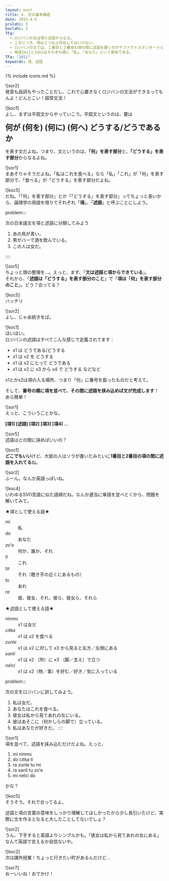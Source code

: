```yaml
---
layout: post
title: 4. 文の基本構造
date: 2015-4-5
prulahi: 3
bavlahi: 5
TFq:
  - ロジバンの文は項と述語からなる。
  - １文につき、項は２つ以上存在してはいけない。
  - ロジバンの文では、１番目と２番目の項の間に述語を置くのがデファクトスタンダードとなっている。
  - 単語{mi}と{do}はそれぞれ順に「私」、「あなた」という意味である。
TFa: "1011"
keywords: 項、述語
---
```

{% include icons.md %}

![sor2]  
発音も品詞もやったことだし、これで心置きなくロジバンの文法ができるってもんよ！どんとこい！超常文法！

![koc1]  
よし、まずは平叙文からやっていこう。平叙文というのは、要は

**<font size="+2">何が (何を) (何に) (何へ) どうする/どうであるか</font>**

を表す文だよね。つまり、文というのは、**「何」を表す部分**と、**「どうする」を表す部分**からなるよね。

![sor1]  
まあそりゃそうだよね。「私はこれを食べる」なら「私」「これ」が「何」を表す部分で、「食べる」が「どうする」を表す部分だよね。

![koc5]  
だね。「「何」を表す部分」とか「「どうする」を表す部分」ってちょっと長いから、論理学の用語を借りてそれぞれ「**項**」、「**述語**」と呼ぶことにしよう。

problem:::

次の日本語文を項と述語に分類してみよう
<ol>
<li >あの鳥が青い。</li>
<li >男がバーで酒を飲んでいる。</li>
<li >この人は女だ。</li>
</ol>
::::


![sor5]  
ちょっと頭の整理を...。えっと、まず、「**文は述語と項からできている**」。  
それから、「**述語は「どうする」を表す部分のこと**」で「**項は「何」を表す部分のこと**」。どう？合ってる？

![koc5]  
バッチリ

![sor2]  
よし、じゃあ続きをば。

![koc1]  
ほいほい。    
ロジバンの述語はすべてこんな感じで定義されてます：

- x1 は どうである/どうする
- x1 は x2 を どうする
- x1 は x2 にとって どうである
- x1 は x2 に x3 から x4 で どうする
などなど

x1とかx2は項の入る場所、つまり「何」に番号を振ったものだと考えて。

そして、**番号の順に項を並べて、その間に述語を挟み込めば文が完成します**！ あら簡単！

![sor1]  
えっと、こういうことかな。

**[項1] [述語] [項2] [項3] [項4] …**

![sor5]  
述語はどの間に挟めばいいの？

![koc1]  
**どこでもいい**けど、大抵の人はソラが書いたみたいに**1番目と2番目の項の間に述語を入れてる**ね。

![sor2]  
ふーん。なんか英語っぽいね。

![koc4]  
いわゆるSVO言語に似た語順だね。なんか適当に単語を並べとくから、問題を解いてみて。


★項として使える語★

<dl class="box valsi">
<dt><dfn>mi</dfn></dt>
<dd >私</dd>
<dt><dfn>do</dfn></dt>
<dd >あなた</dd>
<dt><dfn>zo'e</dfn></dt>
<dd >何か、誰か、それ</dd>
<dt><dfn>ti</dfn></dt>
<dd >これ</dd>
<dt><dfn>ta</dfn></dt>
<dd >それ（聴き手の近くにあるもの）</dd>
<dt><dfn>tu</dfn></dt>
<dd >あれ</dd>
<dt><dfn>ra</dfn></dt>
<dd >彼、彼女、それ、彼ら、彼女ら、それら</dd>
</dl>


★述語として使える語★

<dl class="box valsi">
<dt><dfn>ninmu</dfn></dt>
<dd >x1 は女だ</dd>
<dt><dfn>citka</dfn></dt>
<dd >x1 は x2 を食べる</dd>
<dt><dfn>zunle</dfn></dt>
<dd >x1 は x2 に対して x3 から見ると左方／左側にある</dd>
<dt><dfn>sanli</dfn></dt>
<dd >x1 は x2 （所）に x3 （脚／支え）で立つ</dd>
<dt><dfn>nelci</dfn></dt>
<dd >x1 は x2（物／事）を好む／好き／気に入っている</dd>
</dl>

problem:::

次の文をロジバンに訳してみよう。

1. 私は女だ。
2. あなたはこれを食べる。
3. 彼女は私から見てあれの左にいる。
4. 彼はあそこに（何かしらの脚で）立っている。
5. 私はあなたが好きだ。
::::

![sor1]  
項を並べて、述語を挟み込むだけだよね。えっと、


1. mi ninmu
2. do citka ti
3. ra zunle tu mi
4. ra sanli tu zo'e
5. mi nelci do

かな？


![koc5]  
そうそう。それで合ってるよ。

述語と項の言葉の意味をしっかり理解してほしかったから少し長引いたけど、実際に文を作るとなると大したことしてないでしょ？

![sor2]  
うん、下手すると英語よりシンプルかも。「彼女は私から見てあれの左にある」なんて英語で言えるか自信ないや。

![koc2]  
次は課外授業！ちょっと行きたい町があるんだけど...

![sor7]  
おーいいね！おでかけ！
